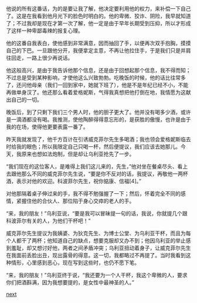 
他说的所有这番话，为的是要让我了解，他决定要利用他的权力，来补偿一下自己了。这是在我看到他月光下的脸色时明白的。他的卑微、狡诈、阴险，我早就知道了；不过我却是现在才第一次了解，他一定是由于早年长期受到压抑，所以才形成了这样一种卑鄙毒辣的报复心理。

他的这番自我表白，使他感到非常满意，因而抽回了手，以便再次双手抱胸，摸摸自己的下巴。一旦跟他分开，我便拿定主意，不再让他拉住手，于是我们只是并肩往回走，一路上很少再说话。

他这般高兴，是由于我告诉他那个信息，还是由于回想起那个信息，我不得而知；不过总是受到某种影响，才使他这么兴致勃勃。吃晚饭的时候，他的话比往常多了，还问他母亲（我们一回到家中，她就下班了），他是不是年纪已经不小，不能再做单身汉了。他还那么看着爱格妮斯，气得我真想把他打倒在地，我情愿为这献出自己的一切。

晚饭后，到了只剩下我们三个男人时，他的胆子更大了。他并没有喝多少酒，或许是一滴酒都没有喝。我推测，使他陶醉得得意忘形的，是获胜的傲慢，也许是由于我的在场，使得他更要表露一番了。

昨天我就发现了，他千方百计在引诱威克菲尔先生多喝酒；我也领会爱格妮斯临去时给我的眼色；所以我限定自己只喝一杯，然后便提议，我们应该去她那儿。今天，我原来也想如法炮制，但是却让乌利亚抢先了一步。

“我们现在的这位客人，是难得上我们这儿来的，先生，”他对坐在餐桌尽头、看上去跟他那么不同的威克菲尔先生说，“要是你不反对的话，我提议，再敬他一两杯酒，表示对他的欢迎。科波菲尔先生，祝你掂康、信福[4]。”

对他那隔着桌子伸过来的手，我不得不勉强握了一下；然后，怀着完全不同的感情，紧握住他的合伙人、那位陷于身心交瘁的老人的手。

“来，我的朋友！”乌利亚说，“要是我可以冒昧提一句的话，我说，你就提几个跟科波菲尔有关的人，为他们干杯吧！”

威克菲尔先生提议为我姨婆、为狄克先生、为博士公堂、为乌利亚干杯，而且为每个人都干了两杯；他知道自己的缺点，想要克服却又办不到；他因乌利亚的举止感到羞耻，却又想讨好他，两者之间矛盾冲突；乌利亚扭动着身子，让威克菲尔先生在我面前丢脸出丑，现出露骨的得意。这一切，我都略过不再提了。当时我看到这种情形，心里感到恶心，现在写到这些时，也仍不愿下笔。

“来，我的朋友！”乌利亚终于说，“我还要为一个人干杯，我这个卑微的人，要求你们把酒斟满，因为我想要提的，是女性中最神圣的人。”

[next](page508)